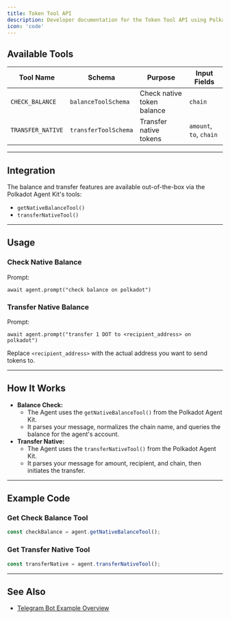 ```yaml
---
title: Token Tool API
description: Developer documentation for the Token Tool API using Polkadot Agent Kit
icon: 'code'  
---
```


## Available Tools

| Tool Name | Schema | Purpose | Input Fields |
|-----------|--------|---------|--------------|
| `CHECK_BALANCE` | `balanceToolSchema` | Check native token balance | `chain` |
| `TRANSFER_NATIVE` | `transferToolSchema` | Transfer native tokens | `amount`, `to`, `chain` |
---

## Integration

The balance and transfer features are available out-of-the-box via the Polkadot Agent Kit's tools:
- `getNativeBalanceTool()`
- `transferNativeTool()`

---

## Usage

### Check Native Balance
Prompt: 
```
await agent.prompt("check balance on polkadot")
```

### Transfer Native Balance

Prompt:
```
await agent.prompt("transfer 1 DOT to <recipient_address> on polkadot")
```

Replace `<recipient_address>` with the actual address you want to send tokens to.

---

## How It Works

- **Balance Check:**
  - The Agent uses the `getNativeBalanceTool()` from the Polkadot Agent Kit.
  - It parses your message, normalizes the chain name, and queries the balance for the agent's account.
- **Transfer Native:**
  - The Agent uses the `transferNativeTool()` from the Polkadot Agent Kit.
  - It parses your message for amount, recipient, and chain, then initiates the transfer.

---

## Example Code

### Get Check Balance Tool

```ts
const checkBalance = agent.getNativeBalanceTool();
```

### Get Transfer Native Tool

```ts
const transferNative = agent.transferNativeTool();
```

---

## See Also 

- [Telegram Bot Example Overview](../examples/telegram-bot)

